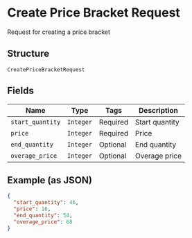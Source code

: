 
# Create Price Bracket Request

Request for creating a price bracket

## Structure

`CreatePriceBracketRequest`

## Fields

| Name | Type | Tags | Description |
|  --- | --- | --- | --- |
| `start_quantity` | `Integer` | Required | Start quantity |
| `price` | `Integer` | Required | Price |
| `end_quantity` | `Integer` | Optional | End quantity |
| `overage_price` | `Integer` | Optional | Overage price |

## Example (as JSON)

```json
{
  "start_quantity": 46,
  "price": 16,
  "end_quantity": 54,
  "overage_price": 68
}
```

